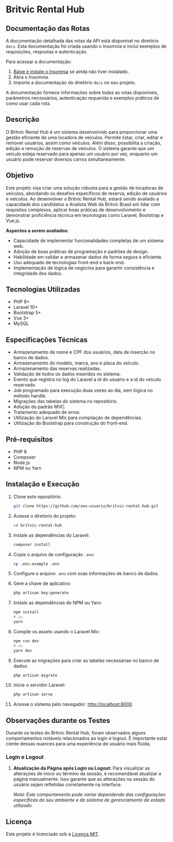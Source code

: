 # Britvic Rental Hub

## Documentação das Rotas

A documentação detalhada das rotas da API está disponível no diretório `docs`. Esta documentação foi criada usando o Insomnia e inclui exemplos de requisições, respostas e autenticação.

Para acessar a documentação:

1. [Baixe e instale o Insomnia](https://insomnia.rest/download) se ainda não tiver instalado.
2. Abra o Insomnia.
3. Importe a documentação do diretório `docs` no seu projeto.

A documentação fornece informações sobre todas as rotas disponíveis, parâmetros necessários, autenticação requerida e exemplos práticos de como usar cada rota.

## Descrição

O Britvic Rental Hub é um sistema desenvolvido para proporcionar uma gestão eficiente de uma locadora de veículos.
Permite listar, criar, editar e remover usuários, assim como veículos. Além disso, possibilita a criação, edição e
remoção de reservas de veículos. O sistema garante que um veículo esteja reservado para apenas um usuário por vez,
enquanto um usuário pode reservar diversos carros simultaneamente.

## Objetivo

Este projeto visa criar uma solução robusta para a gestão de locadoras de veículos, abordando os desafios específicos de
reserva, edição de usuários e veículos. Ao desenvolver o Britvic Rental Hub, estará sendo avaliado a capacidade dos
candidatos a Analista Web da Britvic Brasil em lidar com requisitos complexos, aplicar boas práticas de desenvolvimento
e demonstrar proficiência técnica em tecnologias como Laravel, Bootstrap e Vue.js.

**Aspectos a serem avaliados:**

- Capacidade de implementar funcionalidades completas de um sistema web.
- Adoção de boas práticas de programação e padrões de design.
- Habilidade em validar e armazenar dados de forma segura e eficiente.
- Uso adequado de tecnologias front-end e back-end.
- Implementação de lógica de negócios para garantir consistência e integridade dos dados.

## Tecnologias Utilizadas

- PHP 8+
- Laravel 10+
- Bootstrap 5+
- Vue 3+
- MySQL

## Especificações Técnicas

- Armazenamento de nome e CPF dos usuários, data de inserção no banco de dados.
- Armazenamento do modelo, marca, ano e placa do veículo.
- Armazenamento das reservas realizadas.
- Validação de todos os dados inseridos no sistema.
- Evento que registra no log do Laravel a id do usuário e a id do veículo reservado.
- Job programado para execução duas vezes ao dia, sem lógica no método handle.
- Migrações das tabelas do sistema no repositório.
- Adoção do padrão MVC.
- Tratamento adequado de erros.
- Utilização do Laravel Mix para compilação de dependências.
- Utilização do Bootstrap para construção do front-end.

## Pré-requisitos

- PHP 8
- Composer
- Node.js
- NPM ou Yarn

## Instalação e Execução

1. Clone este repositório:
   ```bash
   git clone https://github.com/seu-usuario/britvic-rental-hub.git
   ```

2. Acesse o diretório do projeto:
   ```bash
   cd britvic-rental-hub
   ```

3. Instale as dependências do Laravel:
   ```bash
   composer install
   ```

4. Copie o arquivo de configuração `.env`:
   ```bash
   cp .env.example .env
   ```

5. Configure o arquivo `.env` com suas informações de banco de dados.

6. Gere a chave de aplicativo:
   ```bash
   php artisan key:generate
   ```

7. Instale as dependências do NPM ou Yarn:
   ```bash
   npm install
   # ou
   yarn
   ```

8. Compile os assets usando o Laravel Mix:
   ```bash
   npm run dev
   # ou
   yarn dev
   ```

9. Execute as migrações para criar as tabelas necessárias no banco de dados:
   ```bash
   php artisan migrate
   ```

10. Inicie o servidor Laravel:
    ```bash
    php artisan serve
    ```

11. Acesse o sistema pelo navegador: [http://localhost:8000](http://localhost:8000)

## Observações durante os Testes

Durante os testes do Britvic Rental Hub, foram observados alguns comportamentos notáveis relacionados ao login e logout. É importante estar ciente dessas nuances para uma experiência de usuário mais fluida.

### Login e Logout

1. **Atualização da Página após Login ou Logout:**
   Para visualizar as alterações de início ou término da sessão, é recomendável atualizar a página manualmente. Isso garante que as alterações na sessão do usuário sejam refletidas corretamente na interface.

   *Nota: Este comportamento pode variar dependendo das configurações específicas do seu ambiente e do sistema de gerenciamento de estado utilizado.*



## Licença

Este projeto é licenciado sob a [Licença MIT](LICENSE).
